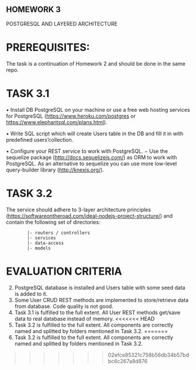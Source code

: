 ## HOMEWORK 3

POSTGRESQL AND LAYERED ARCHITECTURE

# PREREQUISITES:
The task is a continuation of Homework 2 and should be done in the same repo.

# TASK 3.1
• Install DB PostgreSQL on your machine or use a free web hosting services for PostgreSQL 
(https://www.heroku.com/postgres or https://www.elephantsql.com/plans.html).

• Write SQL script which will create Users table in the DB and fill it in with  predefined users’collection.

• Configure your REST service to work with PostgreSQL.
    − Use the sequelize package (http://docs.sequelizejs.com/) as ORM to work with PostgreSQL.
    As an alternative to sequelize you can use more low-level query-builder library (http://knexjs.org/).


# TASK 3.2
The service should adhere to 3-layer architecture principles (https://softwareontheroad.com/ideal-nodejs-project-structure/) and contain the following set of directories:

            |- routers / controllers
            |- services
            |- data-access
            |- models

# EVALUATION CRITERIA
2. PostgreSQL database is installed and Users table with some seed data is added to it.
3. Some User CRUD REST methods are implemented to store/retrieve data from database. Code quality is not good.
4. Task 3.1 is fulfilled to the full extent. All User REST methods get/save data to real database instead of memory.
<<<<<<< HEAD
5. Task 3.2 is fulfilled to the full extent. All components are correctly named and splitted by folders mentioned in Task 3.2.
=======
5. Task 3.2 is fulfilled to the full extent. All components are correctly named and splitted by folders mentioned in Task 3.2.
>>>>>>> 02efce85321c758b56db34b57bdbc6c267a8d876
